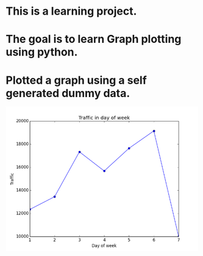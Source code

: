 # This is a learning project.
# The goal is to learn Graph plotting using python.

# Plotted a graph using a self generated dummy data.
![alt text](https://github.com/PatilAmey/Graphing/blob/master/Graph_Marker.png)
